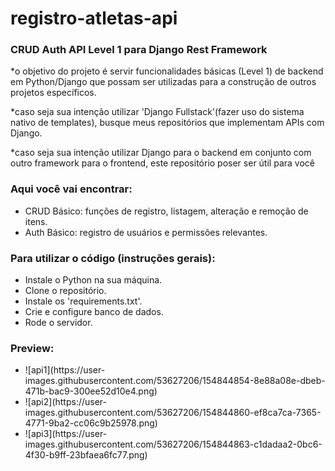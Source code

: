 # registro-atletas-api
<h3>CRUD Auth API Level 1 para Django Rest Framework</h3>

<p>*o objetivo do projeto é servir funcionalidades básicas (Level 1) de backend em Python/Django que possam ser utilizadas para a construção de outros projetos específicos.</p>
<p>*caso seja sua intenção utilizar 'Django Fullstack'(fazer uso do sistema nativo de templates), busque meus repositórios que implementam APIs com Django.</p>
<p>*caso seja sua intenção utilizar Django para o backend em conjunto com outro framework para o frontend, este repositório poser ser útil para você</p>

<h3> Aqui você vai encontrar: </h3>
<ul>
  <li>CRUD Básico: funções de registro, listagem, alteração e remoção de itens.</li>
  <li>Auth Básico: registro de usuários e permissões relevantes.</li>
</ul>

<h3> Para utilizar o código (instruções gerais): </h3>
<ul>
  <li>Instale o Python na sua máquina.</li>
  <li>Clone o repositório.</li>
  <li>Instale os 'requirements.txt'.</li>
  <li>Crie e configure banco de dados.</li>
  <li>Rode o servidor.</li>
</ul>

<h3> Preview: </h3>
<ul>
  <li>![api1](https://user-images.githubusercontent.com/53627206/154844854-8e88a08e-dbeb-471b-bac9-300ee52d10e4.png)</li>
  <li>![api2](https://user-images.githubusercontent.com/53627206/154844860-ef8ca7ca-7365-4771-9ba2-cc06c9b25978.png)</li>
  <li>![api3](https://user-images.githubusercontent.com/53627206/154844863-c1dadaa2-0bc6-4f30-b9ff-23bfaea6fc77.png)</li>
</ul>
